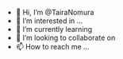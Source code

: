 - 👋 Hi, I’m @TairaNomura 
- 👀 I’m interested in ... 
- 🌱 I’m currently learning 
- 💞️ I’m looking to collaborate on 
- 📫 How to reach me ...

<!---
TairaNomura/TairaNomura is a ✨ special ✨ repository because its `README.md` (this file) appears on your GitHub profile.
You can click the Preview link to take a look at your changes.
--->
